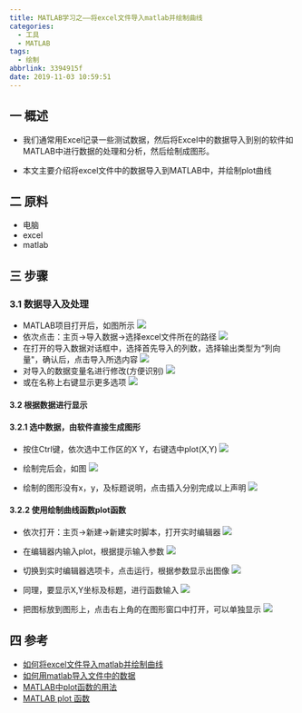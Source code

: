 ```yaml
---
title: MATLAB学习之——将excel文件导入matlab并绘制曲线
categories:
  - 工具
  - MATLAB
tags:
  - 绘制
abbrlink: 3394915f
date: 2019-11-03 10:59:51
---
```

## 一 概述

* 我们通常用Excel记录一些测试数据，然后将Excel中的数据导入到别的软件如MATLAB中进行数据的处理和分析，然后绘制成图形。 

* 本文主要介绍将excel文件中的数据导入到MATLAB中，并绘制plot曲线

<!--more-->

## 二 原料

* 电脑
* excel
* matlab

## 三 步骤
### 3.1 数据导入及处理

* MATLAB项目打开后，如图所示
![][1]
* 依次点击：主页->导入数据->选择excel文件所在的路径
![][2]
* 在打开的导入数据对话框中，选择首先导入的列数，选择输出类型为“列向量"，确认后，点击导入所选内容
![][3]
* 对导入的数据变量名进行修改(方便识别)
![][4]  
* 或在名称上右键显示更多选项
![][5]

#### 3.2 根据数据进行显示

#### 3.2.1 选中数据，由软件直接生成图形

* 按住Ctrl键，依次选中工作区的X Y，右键选中plot(X,Y)
![][6]

* 绘制完后会，如图
![][7]

* 绘制的图形没有x，y，及标题说明，点击插入分别完成以上声明
![][8]

#### 3.2.2 使用绘制曲线函数plot函数

* 依次打开：主页->新建->新建实时脚本，打开实时编辑器
![][9]

* 在编辑器内输入plot，根据提示输入参数
![][10]
* 切换到实时编辑器选项卡，点击运行，根据参数显示出图像
![][11]
* 同理，要显示X,Y坐标及标题，进行函数输入
![][12]
* 把图标放到图形上，点击右上角的在图形窗口中打开，可以单独显示
![][13]

## 四 参考
* [如何将excel文件导入matlab并绘制曲线][14]
* [如何用matlab导入文件中的数据][15]
* [MATLAB中plot函数的用法][16]
* [MATLAB plot 函数][17]

[1]:https://cdn.jsdelivr.net/gh/PGzxc/CDN@master/blog-image/matlab-draw-project.png
[2]:https://cdn.jsdelivr.net/gh/PGzxc/CDN@master/blog-image/matlab-draw-import-data-open.png
[3]:https://cdn.jsdelivr.net/gh/PGzxc/CDN@master/blog-image/matlab-import-excel-sele-data-type.png
[4]:https://cdn.jsdelivr.net/gh/PGzxc/CDN@master/blog-image/matlab-import-excel-change-name.png
[5]:https://cdn.jsdelivr.net/gh/PGzxc/CDN@master/blog-image/matlab-import-excel-show-more.png
[6]:https://cdn.jsdelivr.net/gh/PGzxc/CDN@master/blog-image/matlab-draw-software-plot.png
[7]:https://cdn.jsdelivr.net/gh/PGzxc/CDN@master/blog-image/matlab-software-plot-finish.png
[8]:https://cdn.jsdelivr.net/gh/PGzxc/CDN@master/blog-image/matlab-plot-insert-x-y-table.png
[9]:https://cdn.jsdelivr.net/gh/PGzxc/CDN@master/blog-image/matlab-new-script.png
[10]:https://cdn.jsdelivr.net/gh/PGzxc/CDN@master/blog-image/matlab-function-plot.png
[11]:https://cdn.jsdelivr.net/gh/PGzxc/CDN@master/blog-image/matlab-function-run.png
[12]:https://cdn.jsdelivr.net/gh/PGzxc/CDN@master/blog-image/matlab-function-x-y-table.png
[13]:https://cdn.jsdelivr.net/gh/PGzxc/CDN@master/blog-image/matlab-draw-open-dialog.png
[14]:https://jingyan.baidu.com/article/adc81513a396c6f723bf73f3.html
[15]:https://jingyan.baidu.com/article/1974b2894f3f6df4b1f7743d.html
[16]:https://blog.csdn.net/xuxinrk/article/details/80051238
[17]:https://baike.baidu.com/item/plot/10776857?fr=aladdin